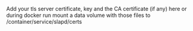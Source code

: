 Add your tls server certificate, key and the CA certificate (if any) here
or during docker run mount a data volume with those files to /container/service/slapd/certs
